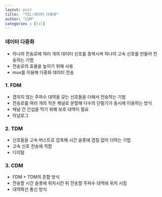 ```yaml
---
layout: post
title:  "TIL:데이터 다중화"
author: "LSM"
categories : [til]
---
```


### 데이터 다중화
- 하나의 전송로에 여러 개의 데이터 신호를 중복시켜 하나의 고속 신호를 만들어 전송하는 기법
- 전송로의 효율을 높이기 위해 사용
- mux를 이용해 다중화 데이터 전송

### 1. FDM
- 겹치지 않는 주파수 대역을 갖는 신호들을 더해서 전송하는 기법
- 전송로를 여러 개의 작은 채널로 분할해 다수의 단말기가 동시에 이용하는 방식
- 채널 간 간섭을 막기 위해 보호 대역이 필요
- 아날로그

### 2. TDM
- 신호들을 고속 버스트로 압축해 시간 슬롯에 겹침 없이 더하는 기법
- 고속 신호 전송에 적합
- 디지털

### 3. CDM
- FDM + TDM의 혼합 방식
- 전송할 시간 슬롯에 위치시킨 뒤 전송할 주파수 대역에 위치 시킴
- 대역확산 통신 방식
